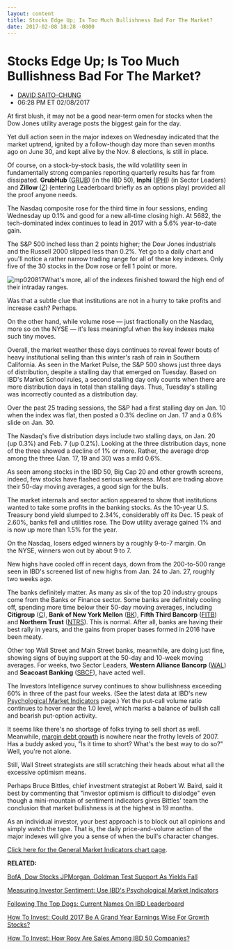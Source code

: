 ```yaml
---
layout: content
title: Stocks Edge Up; Is Too Much Bullishness Bad For The Market?
date: 2017-02-08 18:28 -0800
---
```



Stocks Edge Up; Is Too Much Bullishness Bad For The Market?
============================================================




* [DAVID SAITO-CHUNG](https://www.investors.com/author/chungd/ "Posts by DAVID SAITO-CHUNG")
* 06:28 PM ET 02/08/2017







At first blush, it may not be a good near-term omen for stocks when the Dow Jones utility average posts the biggest gain for the day.


Yet dull action seen in the major indexes on Wednesday indicated that the market uptrend, ignited by a follow-though day more than seven months ago on June 30, and kept alive by the Nov. 8 elections, is still in place.


Of course, on a stock-by-stock basis, the wild volatility seen in fundamentally strong companies reporting quarterly results has far from dissipated. **GrubHub** ([GRUB](https://research.investors.com/quote.aspx?symbol=GRUB)) (in the IBD 50), **Inphi** ([IPHI](https://research.investors.com/quote.aspx?symbol=IPHI)) (in Sector Leaders) and **Zillow** ([Z](https://research.investors.com/quote.aspx?symbol=Z)) (entering Leaderboard briefly as an options play) provided all the proof anyone needs.


The Nasdaq composite rose for the third time in four sessions, ending Wednesday up 0.1% and good for a new all-time closing high. At 5682, the tech-dominated index continues to lead in 2017 with a 5.6% year-to-date gain.


The S&P 500 inched less than 2 points higher; the Dow Jones industrials and the Russell 2000 slipped less than 0.2%. Yet go to a daily chart and you'll notice a rather narrow trading range for all of these key indexes. Only five of the 30 stocks in the Dow rose or fell 1 point or more.


![mp020817](https://www.investors.com/wp-content/uploads/2017/02/MP020817-177x300.png)What's more, all of the indexes finished toward the high end of their intraday ranges.


Was that a subtle clue that institutions are not in a hurry to take profits and increase cash? Perhaps.


On the other hand, while volume rose — just fractionally on the Nasdaq, more so on the NYSE — it's less meaningful when the key indexes make such tiny moves.


Overall, the market weather these days continues to reveal fewer bouts of heavy institutional selling than this winter's rash of rain in Southern California. As seen in the Market Pulse, the S&P 500 shows just three days of distribution, despite a stalling day that emerged on Tuesday. Based on IBD's Market School rules, a second stalling day only counts when there are more distribution days in total than stalling days. Thus, Tuesday's stalling was incorrectly counted as a distribution day.


Over the past 25 trading sessions, the S&P had a first stalling day on Jan. 10 when the index was flat, then posted a 0.3% decline on Jan. 17 and a 0.6% slide on Jan. 30.


The Nasdaq's five distribution days include two stalling days, on Jan. 20 (up 0.3%) and Feb. 7 (up 0.2%). Looking at the three distribution days, none of the three showed a decline of 1% or more. Rather, the average drop among the three (Jan. 17, 19 and 30) was a mild 0.6%.


As seen among stocks in the IBD 50, Big Cap 20 and other growth screens, indeed, few stocks have flashed serious weakness. Most are trading above their 50-day moving averages, a good sign for the bulls.


The market internals and sector action appeared to show that institutions wanted to take some profits in the banking stocks. As the 10-year U.S. Treasury bond yield slumped to 2.34%, considerably off its Dec. 15 peak of 2.60%, banks fell and utilities rose. The Dow utility average gained 1% and is now up more than 1.5% for the year.


On the Nasdaq, losers edged winners by a roughly 9-to-7 margin. On the NYSE, winners won out by about 9 to 7.


New highs have cooled off in recent days, down from the 200-to-500 range seen in IBD's screened list of new highs from Jan. 24 to Jan. 27, roughly two weeks ago.


The banks definitely matter. As many as six of the top 20 industry groups come from the Banks or Finance sector. Some banks are definitely cooling off, spending more time below their 50-day moving averages, including **Citigroup** ([C](https://research.investors.com/quote.aspx?symbol=C)), **Bank of New York Mellon** ([BK](https://research.investors.com/quote.aspx?symbol=BK)), **Fifth Third Bancorp** ([FITB](https://research.investors.com/quote.aspx?symbol=FITB)) and **Northern Trust** ([NTRS](https://research.investors.com/quote.aspx?symbol=NTRS)). This is normal. After all, banks are having their best rally in years, and the gains from proper bases formed in 2016 have been meaty.


Other top Wall Street and Main Street banks, meanwhile, are doing just fine, showing signs of buying support at the 50-day and 10-week moving averages. For weeks, two Sector Leaders, **Western Alliance Bancorp** ([WAL](https://research.investors.com/quote.aspx?symbol=WAL)) and **Seacoast Banking** ([SBCF](https://research.investors.com/quote.aspx?symbol=SBCF)), have acted well.


The Investors Intelligence survey continues to show bullishness exceeding 60% in three of the past four weeks. (See the latest data at IBD's new [Psychological Market Indicators](http://research.investors.com/psychological-market-indicators/) page.) Yet the put-call volume ratio continues to hover near the 1.0 level, which marks a balance of bullish call and bearish put-option activity.


It seems like there's no shortage of folks trying to sell short as well. Meanwhile, [margin debt growth](http://research.investors.com/psychological-market-indicators/chart?type=margindebt) is nowhere near the frothy levels of 2007. Has a buddy asked you, "Is it time to short? What's the best way to do so?" Well, you're not alone.


Still, Wall Street strategists are still scratching their heads about what all the excessive optimism means.


Perhaps Bruce Bittles, chief investment strategist at Robert W. Baird, said it best by commenting that "investor optimism is difficult to dislodge" even though a mini-mountain of sentiment indicators gives Bittles' team the conclusion that market bullishness is at the highest in 19 months.


As an individual investor, your best approach is to block out all opinions and simply watch the tape. That is, the daily price-and-volume action of the major indexes will give you a sense of when the bull's character changes.


[Click here for the General Market Indicators chart page](https://www.investors.com/wp-content/uploads/2017/02/IBD0802152726GMI.pdf).


**RELATED:**


[BofA, Dow Stocks JPMorgan, Goldman Test Support As Yields Fall](https://www.investors.com/news/dow-components-jpmorgan-goldman-sachs-slide-as-yields-fall/) 


[Measuring Investor Sentiment: Use IBD's Psychological Market Indicators](http://research.investors.com/psychological-market-indicators/)


[Following The Top Dogs: Current Names On IBD Leaderboard](https://leaderboard.investors.com/leaderboard/leaders/default.aspx)


[How To Invest: Could 2017 Be A Grand Year Earnings Wise For Growth Stocks?](https://www.investors.com/stock-lists/ibd-50/could-2017-be-a-grand-year-earnings-wise-for-growth-stocks/)


[How To Invest: How Rosy Are Sales Among IBD 50 Companies?](https://www.investors.com/stock-lists/ibd-50/a-peek-at-sales-estimates-for-ibd-50-firms-in-2017-how-rosy/)




